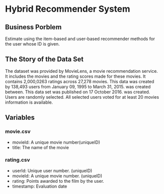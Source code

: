 # Hybrid Recommender System

## Business Porblem
Estimate using the item-based and user-based recommender methods for the user whose ID is given.

## The Story of the Data Set
The dataset was provided by MovieLens, a movie recommendation service.
It includes the movies and the rating scores made for these movies.
It contains 2,000,0263 ratings across 27,278 movies.
This data was created by 138,493 users from January 09, 1995 to March 31, 2015.
was created between.
This data set was published on 17 October 2016.
was created.
Users are randomly selected. All selected users voted for at least 20 movies
information is available.

## Variables

### movie.csv
* movieId: A unique movie number(uniqueID) 
* title: The name of the movie

### rating.csv
* userId: Unique user number. (uniqueID)
* movieId: A unique movie number. (uniqueID)
* rating: Points awarded to the film by the user.
* timestamp: Evaluation date
